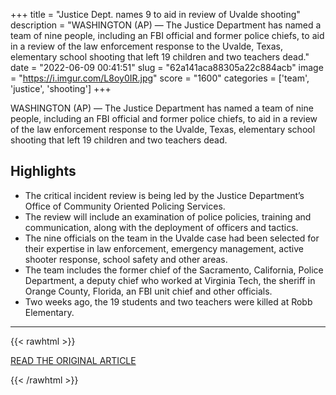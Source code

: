 +++
title = "Justice Dept. names 9 to aid in review of Uvalde shooting"
description = "WASHINGTON (AP) — The Justice Department has named a team of nine people, including an FBI official and former police chiefs, to aid in a review of the law enforcement response to the Uvalde, Texas, elementary school shooting  that left 19 children and two teachers dead."
date = "2022-06-09 00:41:51"
slug = "62a141aca88305a22c884acb"
image = "https://i.imgur.com/L8oy0IR.jpg"
score = "1600"
categories = ['team', 'justice', 'shooting']
+++

WASHINGTON (AP) — The Justice Department has named a team of nine people, including an FBI official and former police chiefs, to aid in a review of the law enforcement response to the Uvalde, Texas, elementary school shooting  that left 19 children and two teachers dead.

## Highlights

- The critical incident review is being led by the Justice Department’s Office of Community Oriented Policing Services.
- The review will include an examination of police policies, training and communication, along with the deployment of officers and tactics.
- The nine officials on the team in the Uvalde case had been selected for their expertise in law enforcement, emergency management, active shooter response, school safety and other areas.
- The team includes the former chief of the Sacramento, California, Police Department, a deputy chief who worked at Virginia Tech, the sheriff in Orange County, Florida, an FBI unit chief and other officials.
- Two weeks ago, the 19 students and two teachers were killed at Robb Elementary.

---

{{< rawhtml >}}
  <p class="article-category">
    <a target="_blank" href="https://apnews.com/article/uvalde-school-shooting-texas-shootings-merrick-garland-police-43851792809e619d0ea67d5b7819dd6c">READ THE ORIGINAL ARTICLE</a>
  </p>
{{< /rawhtml >}}

